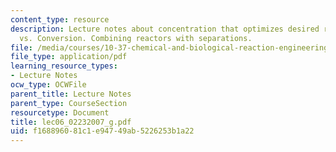 ```yaml
---
content_type: resource
description: Lecture notes about concentration that optimizes desired rate. Selectivity
  vs. Conversion. Combining reactors with separations.
file: /media/courses/10-37-chemical-and-biological-reaction-engineering-spring-2007/f168896081c1e94749ab5226253b1a22_lec06_02232007_g.pdf
file_type: application/pdf
learning_resource_types:
- Lecture Notes
ocw_type: OCWFile
parent_title: Lecture Notes
parent_type: CourseSection
resourcetype: Document
title: lec06_02232007_g.pdf
uid: f1688960-81c1-e947-49ab-5226253b1a22
---
```

